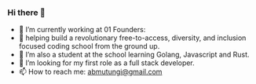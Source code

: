 ### Hi there 👋

- 🔭 I’m currently working at 01 Founders:
- :office: helping build a revolutionary free-to-access, diversity, and inclusion focused coding school from the ground up.
- 🌱 I’m also a student at the school learning Golang, Javascript and Rust.
- 🤔 I’m looking for my first role as a full stack developer. 
- 📫 How to reach me: abmutungi@gmail.com
